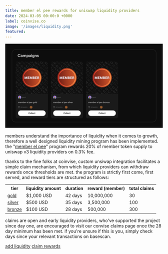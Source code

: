 ```yaml
---
title: member el pee rewards for uniswap liquidity providers
date: 2024-03-05 00:00:0 +0000
label: coinvise.co
image: '/images/liquidity.png'
featured:
---
```


![](/images/el-pee-rewards.png)

members understand the importance of liquidity when it comes to growth, therefore a well designed liquidity mining program has been implemented. the "[member el pee](https://www.coinvise.co/gami)" program rewards 20% of member token supply to uniswap v3 liquidity providers on 0.3% fee.

thanks to the fine folks at coinvise, custom unsiwap integration facilitates a simple claim mechanism, from which liquidity providers can withdraw rewards once thresholds are met. the program is strictly first come, first served, and reward tiers are structured as follows:

<div class="table-container">
  <table>
    <tr><th>tier</th><th>liquidity amount</th><th>duration</th><th>reward (member)</th><th>total claims</th></tr>
    <tr><td><a href="https://www.coinvise.co/gami/el-pee-gold" target="_blank">gold</a></td><td>$1,000 USD</td><td>42 days</td><td>10,000,000</td><td>30</td></tr>
    <tr><td><a href="https://www.coinvise.co/gami/el-pee-silver" target="_blank">silver</a></td><td>$500 USD</td><td>35 days</td><td>3,500,000</td><td>100</td></tr>
    <tr><td><a href="https://www.coinvise.co/gami/el-pee-bronze" target="_blank">bronze</a></td><td>$100 USD</td><td>28 days</td><td>500,000</td><td>300</td></tr>
  </table>
</div>

claims are open and early liquidity providers, who've supported the project since day one, are encouraged to visit our convise claims page once the 28 day minimum has been met. if you're unsure if this is you, simply check days since your relevant transactions on basescan.

<a href="https://app.uniswap.org/add/ETH/0x7d89e05c0b93b24b5cb23a073e60d008fed1acf9/3000?minPrice=0.0000000000000000000000000000000000000029543&maxPrice=338490000000000000000000000000000000000" class="button cta-button" target="_blank">add liquidity</a> <a href="https://www.coinvise.co/gami" class="button cta-button" target="_blank">claim rewards</a>